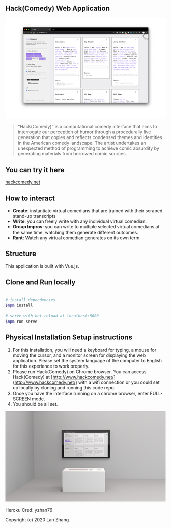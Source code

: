 ## Hack(Comedy) Web Application

![cover image](/src/assets/img/Brand_Interface_group.png)

> “Hack(Comedy)” is a computational comedy interface that aims to interrogate our perception of humor through a procedurally live generation that copies and reflects condensed themes and identities in the American comedy landscape. The artist undertakes an unexpected method of programming to achieve comic absurdity by generating materials from borrowed comic sources.

## You can try it here

[hackcomedy.net](www.hackcomedy.net)

## How to interact

- <b>Create</b>: instantiate virtual comedians that are trained with their scraped stand-up transcripts
- <b>Write</b>: you can freely write with any individual virtual comedian.
- <b>Group Improv</b>: you can write to multiple selected virtual comedians at the same time, watching them generate different outcomes.
- <b>Rant</b>: Watch any virtual comedian generates on its own term

## Structure

This application is built with Vue.js.

## Clone and Run locally

```bash

# install dependencies
$npm install

# serve with hot reload at localhost:8080
$npm run serve

```

## Physical Installation Setup instructions

1. For this installation, you will need a keyboard for typing, a mouse for moving the cursor, and a monitor screen for displaying the web application. Please set the system language of the computer to English for this experience to work properly.
1. Please run Hack(Comedy) on Chrome browser. You can access Hack(Comedy) at [http://www.hackcomedy.net/](http://www.hackcomedy.net/) with a wifi connection or you could set up locally by cloning and running this code repo.
1. Once you have the interface running on a chrome browser, enter FULL-SCREEN mode.
1. You should be all set.

![installation image](/src/assets/img/03hackComedy_in-situB.png)


Heroku Cred: yzhan76

Copyright (c) 2020 Lan Zhang
